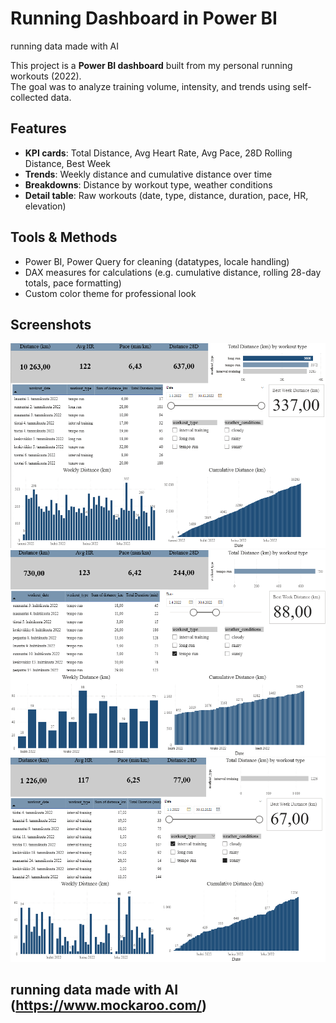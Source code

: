 # Running Dashboard in Power BI
running data made with AI

This project is a **Power BI dashboard** built from my personal running workouts (2022).  
The goal was to analyze training volume, intensity, and trends using self-collected data.

## Features
- **KPI cards**: Total Distance, Avg Heart Rate, Avg Pace, 28D Rolling Distance, Best Week
- **Trends**: Weekly distance and cumulative distance over time
- **Breakdowns**: Distance by workout type, weather conditions
- **Detail table**: Raw workouts (date, type, distance, duration, pace, HR, elevation)

## Tools & Methods
- Power BI, Power Query for cleaning (datatypes, locale handling)
- DAX measures for calculations (e.g. cumulative distance, rolling 28-day totals, pace formatting)
- Custom color theme for professional look

## Screenshots
![Overview](overview.png)  
![Quarterly Drilldown](Q2%20tempo%20runs.png)  
![Filtered Example](interval,%20sunny.png)  

running data made with AI (https://www.mockaroo.com/)
---
